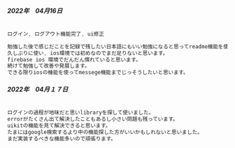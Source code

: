 ##### 2022年　04月16日

``` swift

ログイン, ログアウト機能完了, ui修正

勉強した後で感じだことを記録で残したい日本語にもいい勉強になると思ってreadme機能を使って見ました。
久しぶりに使い, ios環境では初めなのでまだ足りないと思います。
firebase ios 環境でだんだん慣れていると思います。
続けて勉強して改善や発展します。
できる限りiosの機能を使ってmessege機能までじっそうしたいと思います。
``` 

##### 2022年　04月１７日

``` swift

ログインの過程が地味だと思いlibraryを探して使いました。
errorがたくさん出て解決したこともあるし小さい問題も残っています。
uikitの機能を見て解決できると思います。
たまにはgoogle検索するより中の機能探した方がいいかもしれないと思いました。
まだ実装するべきな機能多いので頑張ります。
``` 
